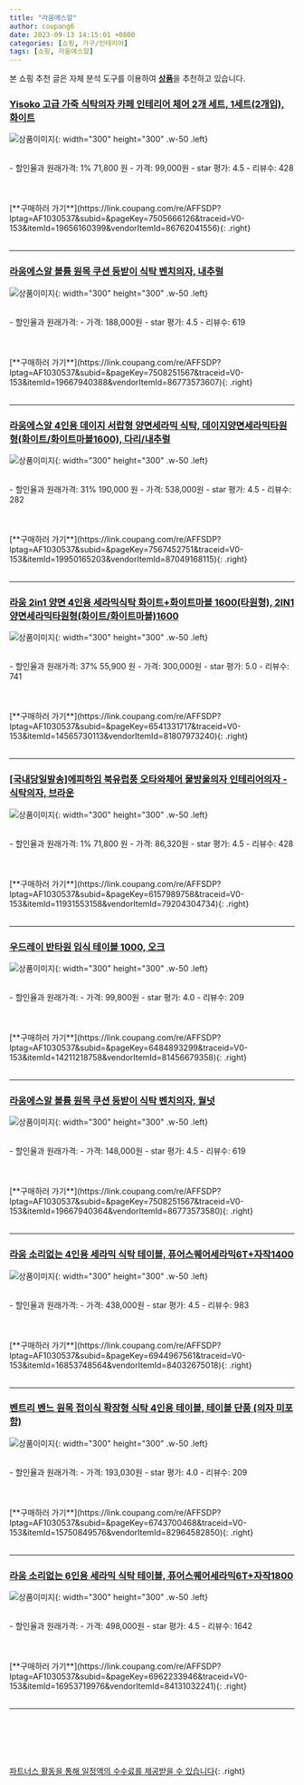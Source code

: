 ```yaml
---
title: "라움에스알"
author: coupang6
date: 2023-09-13 14:15:01 +0800
categories: [쇼핑, 가구/인테리어]
tags: [쇼핑, 라움에스알]
---
```


본 쇼핑 추천 글은 자체 분석 도구를 이용하여 [**상품**](https://link.coupang.com/a/bao1ui)을 추천하고 있습니다.

### [Yisoko 고급 가죽 식탁의자 카페 인테리어 체어 2개 세트, 1세트(2개입), 화이트](https://link.coupang.com/re/AFFSDP?lptag=AF1030537&subid=&pageKey=7505666126&traceid=V0-153&itemId=19656160399&vendorItemId=86762041556)

![상품이미지](https://thumbnail10.coupangcdn.com/thumbnails/remote/230x230ex/image/vendor_inventory/3b9e/046f0b214508df2d51c59d2285520f3f358ca646073664300ac74ce80eaf.jpg){: width="300" height="300" .w-50 .left}


<br>
- 할인율과 원래가격: 1%  71,800   원
- 가격: 99,000원
- star 평가: 4.5
- 리뷰수: 428
<br>
<br>
<br>
<br>
[**구매하러 가기**](https://link.coupang.com/re/AFFSDP?lptag=AF1030537&subid=&pageKey=7505666126&traceid=V0-153&itemId=19656160399&vendorItemId=86762041556){: .right}
<br>
<br>

---

### [라움에스알 볼륨 원목 쿠션 등받이 식탁 벤치의자, 내추럴](https://link.coupang.com/re/AFFSDP?lptag=AF1030537&subid=&pageKey=7508251567&traceid=V0-153&itemId=19667940388&vendorItemId=86773573607)

![상품이미지](https://thumbnail8.coupangcdn.com/thumbnails/remote/230x230ex/image/vendor_inventory/8ae8/f7f56ab0216d478adf624bfa27eb8d42e2edbb8adead14f80e030eb41c7f.jpg){: width="300" height="300" .w-50 .left}


<br>
- 할인율과 원래가격: 
- 가격: 188,000원
- star 평가: 4.5
- 리뷰수: 619
<br>
<br>
<br>
<br>
[**구매하러 가기**](https://link.coupang.com/re/AFFSDP?lptag=AF1030537&subid=&pageKey=7508251567&traceid=V0-153&itemId=19667940388&vendorItemId=86773573607){: .right}
<br>
<br>

---

### [라움에스알 4인용 데이지 서랍형 양면세라믹 식탁, 데이지양면세라믹타원형(화이트/화이트마블1600), 다리/내추럴](https://link.coupang.com/re/AFFSDP?lptag=AF1030537&subid=&pageKey=7567452751&traceid=V0-153&itemId=19950165203&vendorItemId=87049168115)

![상품이미지](https://thumbnail7.coupangcdn.com/thumbnails/remote/230x230ex/image/vendor_inventory/87d6/3fc4050240163e8d284df386067535dbc1f83bb7c9b0ec8a68ffa12db012.jpg){: width="300" height="300" .w-50 .left}


<br>
- 할인율과 원래가격: 31%  190,000   원
- 가격: 538,000원
- star 평가: 4.5
- 리뷰수: 282
<br>
<br>
<br>
<br>
[**구매하러 가기**](https://link.coupang.com/re/AFFSDP?lptag=AF1030537&subid=&pageKey=7567452751&traceid=V0-153&itemId=19950165203&vendorItemId=87049168115){: .right}
<br>
<br>

---

### [라움 2in1 양면 4인용 세라믹식탁 화이트+화이트마블 1600(타원형), 2IN1양면세라믹타원형(화이트/화이트마블)1600](https://link.coupang.com/re/AFFSDP?lptag=AF1030537&subid=&pageKey=6541331717&traceid=V0-153&itemId=14565730113&vendorItemId=81807973240)

![상품이미지](https://thumbnail9.coupangcdn.com/thumbnails/remote/230x230ex/image/vendor_inventory/adea/a55e360a263b4cefd0492d6734e2cef9665d6672cb7519888b172ed7141f.jpg){: width="300" height="300" .w-50 .left}


<br>
- 할인율과 원래가격: 37%  55,900   원
- 가격: 300,000원
- star 평가: 5.0
- 리뷰수: 741
<br>
<br>
<br>
<br>
[**구매하러 가기**](https://link.coupang.com/re/AFFSDP?lptag=AF1030537&subid=&pageKey=6541331717&traceid=V0-153&itemId=14565730113&vendorItemId=81807973240){: .right}
<br>
<br>

---

### [[국내당일발송]에피하임 북유럽풍 오타와체어 물방울의자 인테리어의자 - 식탁의자, 브라운](https://link.coupang.com/re/AFFSDP?lptag=AF1030537&subid=&pageKey=6157989758&traceid=V0-153&itemId=11931553158&vendorItemId=79204304734)

![상품이미지](https://thumbnail10.coupangcdn.com/thumbnails/remote/230x230ex/image/vendor_inventory/6f88/90eb9b3618c276651119d0a5bd2d3b13c1c468d7de81482161ae521ccc07.png){: width="300" height="300" .w-50 .left}


<br>
- 할인율과 원래가격: 1%  71,800   원
- 가격: 86,320원
- star 평가: 4.5
- 리뷰수: 428
<br>
<br>
<br>
<br>
[**구매하러 가기**](https://link.coupang.com/re/AFFSDP?lptag=AF1030537&subid=&pageKey=6157989758&traceid=V0-153&itemId=11931553158&vendorItemId=79204304734){: .right}
<br>
<br>

---

### [우드레이 반타원 입식 테이블 1000, 오크](https://link.coupang.com/re/AFFSDP?lptag=AF1030537&subid=&pageKey=6484893299&traceid=V0-153&itemId=14211218758&vendorItemId=81456679358)

![상품이미지](https://thumbnail10.coupangcdn.com/thumbnails/remote/230x230ex/image/retail/images/8493769783897147-659a3bee-8630-4e69-9440-e309e1528045.jpg){: width="300" height="300" .w-50 .left}


<br>
- 할인율과 원래가격: 
- 가격: 99,800원
- star 평가: 4.0
- 리뷰수: 209
<br>
<br>
<br>
<br>
[**구매하러 가기**](https://link.coupang.com/re/AFFSDP?lptag=AF1030537&subid=&pageKey=6484893299&traceid=V0-153&itemId=14211218758&vendorItemId=81456679358){: .right}
<br>
<br>

---

### [라움에스알 볼륨 원목 쿠션 등받이 식탁 벤치의자, 월넛](https://link.coupang.com/re/AFFSDP?lptag=AF1030537&subid=&pageKey=7508251567&traceid=V0-153&itemId=19667940364&vendorItemId=86773573580)

![상품이미지](https://thumbnail8.coupangcdn.com/thumbnails/remote/230x230ex/image/vendor_inventory/8ae8/f7f56ab0216d478adf624bfa27eb8d42e2edbb8adead14f80e030eb41c7f.jpg){: width="300" height="300" .w-50 .left}


<br>
- 할인율과 원래가격: 
- 가격: 148,000원
- star 평가: 4.5
- 리뷰수: 619
<br>
<br>
<br>
<br>
[**구매하러 가기**](https://link.coupang.com/re/AFFSDP?lptag=AF1030537&subid=&pageKey=7508251567&traceid=V0-153&itemId=19667940364&vendorItemId=86773573580){: .right}
<br>
<br>

---

### [라움 소리없는 4인용 세라믹 식탁 테이블, 퓨어스퀘어세라믹6T+자작1400](https://link.coupang.com/re/AFFSDP?lptag=AF1030537&subid=&pageKey=6944967561&traceid=V0-153&itemId=16853748564&vendorItemId=84032675018)

![상품이미지](https://thumbnail9.coupangcdn.com/thumbnails/remote/230x230ex/image/vendor_inventory/ce7e/127275e5aacd35bd103ff2b1410f6fe0408791f0d8af2ca6e3f467afec70.jpg){: width="300" height="300" .w-50 .left}


<br>
- 할인율과 원래가격: 
- 가격: 438,000원
- star 평가: 4.5
- 리뷰수: 983
<br>
<br>
<br>
<br>
[**구매하러 가기**](https://link.coupang.com/re/AFFSDP?lptag=AF1030537&subid=&pageKey=6944967561&traceid=V0-153&itemId=16853748564&vendorItemId=84032675018){: .right}
<br>
<br>

---

### [벤트리 벤느 원목 접이식 확장형 식탁 4인용 테이블, 테이블 단품 (의자 미포함)](https://link.coupang.com/re/AFFSDP?lptag=AF1030537&subid=&pageKey=6743700468&traceid=V0-153&itemId=15750849576&vendorItemId=82964582850)

![상품이미지](https://thumbnail8.coupangcdn.com/thumbnails/remote/230x230ex/image/vendor_inventory/f7f0/37c4e705c6696a682e129a9c1146da94282c6a3b219d13e38c0f48263c01.jpg){: width="300" height="300" .w-50 .left}


<br>
- 할인율과 원래가격: 
- 가격: 193,030원
- star 평가: 4.0
- 리뷰수: 209
<br>
<br>
<br>
<br>
[**구매하러 가기**](https://link.coupang.com/re/AFFSDP?lptag=AF1030537&subid=&pageKey=6743700468&traceid=V0-153&itemId=15750849576&vendorItemId=82964582850){: .right}
<br>
<br>

---

### [라움 소리없는 6인용 세라믹 식탁 테이블, 퓨어스퀘어세라믹6T+자작1800](https://link.coupang.com/re/AFFSDP?lptag=AF1030537&subid=&pageKey=6962233946&traceid=V0-153&itemId=16953719976&vendorItemId=84131032241)

![상품이미지](https://thumbnail9.coupangcdn.com/thumbnails/remote/230x230ex/image/vendor_inventory/630d/01f73d732530142c693532485d34dd27a51ecf0bd7c2b4676f49d0d13082.jpg){: width="300" height="300" .w-50 .left}


<br>
- 할인율과 원래가격: 
- 가격: 498,000원
- star 평가: 4.5
- 리뷰수: 1642
<br>
<br>
<br>
<br>
[**구매하러 가기**](https://link.coupang.com/re/AFFSDP?lptag=AF1030537&subid=&pageKey=6962233946&traceid=V0-153&itemId=16953719976&vendorItemId=84131032241){: .right}
<br>
<br>

---
<br><br><br><br><br> [파트너스 활동을 통해 일정액의 수수료를 제공받을 수 있습니다](https://link.coupang.com/a/bao1ui){: .right}